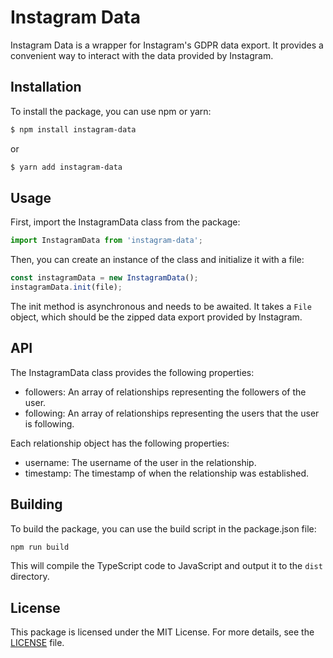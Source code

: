 # Instagram Data

Instagram Data is a wrapper for Instagram's GDPR data export. It provides a convenient way to interact with the data provided by Instagram.

## Installation

To install the package, you can use npm or yarn:

```sh
$ npm install instagram-data
```

or

```sh
$ yarn add instagram-data
```

## Usage

First, import the InstagramData class from the package:

```typescript
import InstagramData from 'instagram-data';
```

Then, you can create an instance of the class and initialize it with a file:

```typescript
const instagramData = new InstagramData();
instagramData.init(file);
```

The init method is asynchronous and needs to be awaited. It takes a `File` object, which should be the zipped data export provided by Instagram.

## API

The InstagramData class provides the following properties:

- followers: An array of relationships representing the followers of the user.
- following: An array of relationships representing the users that the user is following.

Each relationship object has the following properties:

- username: The username of the user in the relationship.
- timestamp: The timestamp of when the relationship was established.

## Building

To build the package, you can use the build script in the package.json file:

```sh
npm run build
```

This will compile the TypeScript code to JavaScript and output it to the `dist` directory.

## License

This package is licensed under the MIT License. For more details, see the [LICENSE](/LICENSE) file.